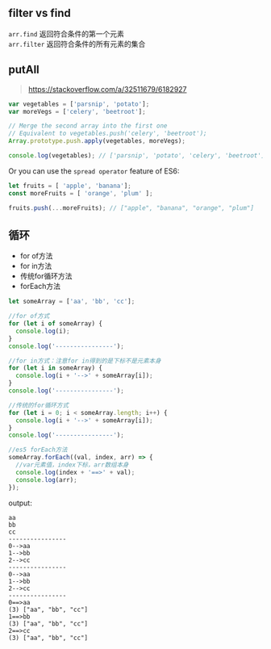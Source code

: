 
## filter vs find
`arr.find`  返回符合条件的第一个元素  
`arr.filter`  返回符合条件的所有元素的集合  

## putAll
> https://stackoverflow.com/a/32511679/6182927
```ts
var vegetables = ['parsnip', 'potato'];
var moreVegs = ['celery', 'beetroot'];

// Merge the second array into the first one
// Equivalent to vegetables.push('celery', 'beetroot');
Array.prototype.push.apply(vegetables, moreVegs);

console.log(vegetables); // ['parsnip', 'potato', 'celery', 'beetroot']
```

Or you can use the `spread operator` feature of ES6:
```ts
let fruits = [ 'apple', 'banana'];
const moreFruits = [ 'orange', 'plum' ];

fruits.push(...moreFruits); // ["apple", "banana", "orange", "plum"]
```

## 循环

- for of方法
- for in方法
- 传统for循环方法
- forEach方法

```ts
let someArray = ['aa', 'bb', 'cc'];

//for of方式
for (let i of someArray) {
  console.log(i);
}
console.log('----------------');

//for in方式：注意for in得到的是下标不是元素本身
for (let i in someArray) {
  console.log(i + '-->' + someArray[i]);
}
console.log('----------------');

//传统的for循环方式
for (let i = 0; i < someArray.length; i++) {
  console.log(i + '-->' + someArray[i]);
}
console.log('----------------');

//es5 forEach方法
someArray.forEach((val, index, arr) => {
  //var元素值，index下标，arr数组本身
  console.log(index + '==>' + val);
  console.log(arr);
});
```

output:
```
aa
bb
cc
----------------
0-->aa
1-->bb
2-->cc
----------------
0-->aa
1-->bb
2-->cc
----------------
0==>aa
(3) ["aa", "bb", "cc"]
1==>bb
(3) ["aa", "bb", "cc"]
2==>cc
(3) ["aa", "bb", "cc"]
```



